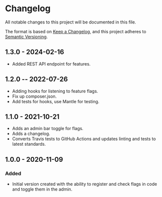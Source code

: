 # Changelog

All notable changes to this project will be documented in this file.

The format is based on [Keep a Changelog](https://keepachangelog.com/en/1.0.0/),
and this project adheres to [Semantic Versioning](https://semver.org/spec/v2.0.0.html).

## 1.3.0 - 2024-02-16

- Added REST API endpoint for features.

## 1.2.0 -- 2022-07-26

- Adding hooks for listening to feature flags.
- Fix up composer.json.
- Add tests for hooks, use Mantle for testing.

## 1.1.0 - 2021-10-21

- Adds an admin bar toggle for flags.
- Adds a changelog.
- Converts Travis tests to GitHub Actions and updates linting and tests to latest standards.

## 1.0.0 - 2020-11-09

### Added

- Initial version created with the ability to register and check flags in code and toggle them in the admin.
